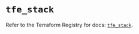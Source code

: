 # `tfe_stack`

Refer to the Terraform Registry for docs: [`tfe_stack`](https://registry.terraform.io/providers/hashicorp/tfe/0.61.0/docs/resources/stack).
